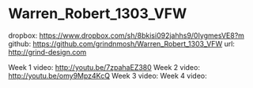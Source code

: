 Warren_Robert_1303_VFW
======================

<!-- Robert Warren
Term 1303
Visual Frame Works
I Owe, I Owe * Bill List
https://github.com/grindnmosh/Warren_Robert_1303_VFW
--->

dropbox: https://www.dropbox.com/sh/8bkisi092jahhs9/0IygmesVE8?m
github: https://github.com/grindnmosh/Warren_Robert_1303_VFW
url: http://grind-design.com

Week 1 video: http://youtu.be/7zpahaEZ380
Week 2 video: http://youtu.be/omy9Mpz4KcQ
Week 3 video:
Week 4 video: